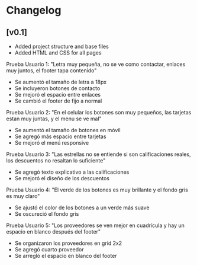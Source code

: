 # Changelog

## [v0.1]
- Added project structure and base files
- Added HTML and CSS for all pages

Prueba Usuario 1:
"Letra muy pequeña, no se ve como contactar, enlaces muy juntos, el footer tapa contenido"
- Se aumentó el tamaño de letra a 18px
- Se incluyeron botones de contacto
- Se mejoró el espacio entre enlaces
- Se cambió el footer de fijo a normal

Prueba Usuario 2:
"En el celular los botones son muy pequeños, las tarjetas estan muy juntas, y el menu se ve mal"
- Se aumentó el tamaño de botones en móvil
- Se agregó más espacio entre tarjetas
- Se mejoró el menú responsive

Prueba Usuario 3:
"Las estrellas no se entiende si son calificaciones reales, los descuentos no resaltan lo suficiente"
- Se agregó texto explicativo a las calificaciones
- Se mejoró el diseño de los descuentos

Prueba Usuario 4:
"El verde de los botones es muy brillante y el fondo gris es muy claro"
- Se ajustó el color de los botones a un verde más suave
- Se oscureció el fondo gris

Prueba Usuario 5:
"Los proveedores se ven mejor en cuadrícula y hay un espacio en blanco después del footer"
- Se organizaron los proveedores en grid 2x2
- Se agregó cuarto proveedor
- Se arregló el espacio en blanco del footer